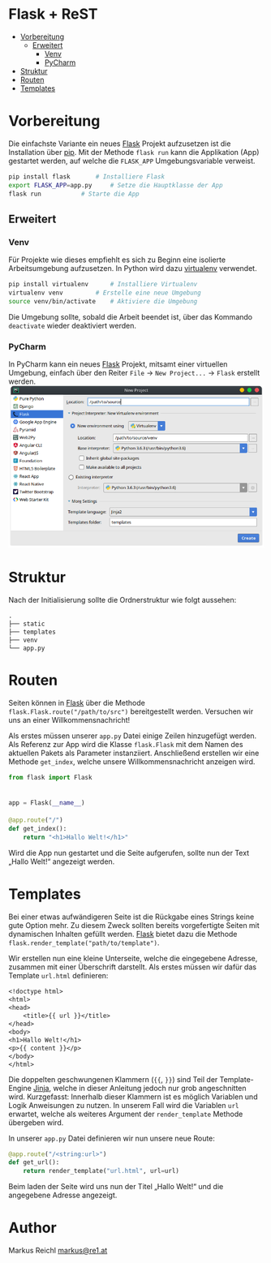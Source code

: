 Flask + ReST
============

- [Vorbereitung](#Vorbereitung)
	- [Erweitert](#Erweitert)
		- [Venv](#Venv)
		- [PyCharm](#PyCharm)
- [Struktur](#Vorbereitung)
- [Routen](#Routen)
- [Templates](#Templates)

# Vorbereitung
Die einfachste Variante ein neues [Flask] Projekt aufzusetzen ist die Installation über [pip]. Mit der Methode `flask run` kann die Applikation (App) gestartet werden, auf welche die `FLASK_APP` Umgebungsvariable verweist.
~~~ sh
pip install flask 		# Installiere Flask
export FLASK_APP=app.py 	# Setze die Hauptklasse der App
flask run 			# Starte die App
~~~

## Erweitert
### Venv
Für Projekte wie dieses empfiehlt es sich zu Beginn eine isolierte Arbeitsumgebung aufzusetzen. In Python wird dazu [virtualenv] verwendet.
~~~ sh
pip install virtualenv 		# Installiere Virtualenv
virtualenv venv 		# Erstelle eine neue Umgebung
source venv/bin/activate 	# Aktiviere die Umgebung
~~~
Die Umgebung sollte, sobald die Arbeit beendet ist, über das Kommando `deactivate` wieder deaktiviert werden.

### PyCharm
In PyCharm kann ein neues [Flask] Projekt, mitsamt einer virtuellen Umgebung, einfach über den Reiter `File` → `New Project...` → `Flask` erstellt werden.
![Neues Projekt](img/new-light.png)

# Struktur
Nach der Initialisierung sollte die Ordnerstruktur wie folgt aussehen:
~~~
.
├── static
├── templates
├── venv
└── app.py
~~~

# Routen
Seiten können in [Flask] über die Methode `flask.Flask.route("/path/to/src")` bereitgestellt werden. Versuchen wir uns an einer Willkommensnachricht!

Als erstes müssen unserer `app.py` Datei einige Zeilen hinzugefügt werden. Als Referenz zur App wird die Klasse `flask.Flask` mit dem Namen des aktuellen Pakets als Parameter instanziiert. Anschließend erstellen wir eine Methode `get_index`, welche unsere Willkommensnachricht anzeigen wird.

~~~ python
from flask import Flask


app = Flask(__name__)

@app.route("/")
def get_index():
	return "<h1>Hallo Welt!</h1>"
~~~

Wird die App nun gestartet und die Seite aufgerufen, sollte nun der Text „Hallo Welt!“ angezeigt werden.

# Templates
Bei einer etwas aufwändigeren Seite ist die Rückgabe eines Strings keine gute Option mehr. Zu diesem Zweck sollten bereits vorgefertigte Seiten mit dynamischen Inhalten gefüllt werden. [Flask] bietet dazu die Methode `flask.render_template("path/to/template")`.

Wir erstellen nun eine kleine Unterseite, welche die eingegebene Adresse, zusammen mit einer Überschrift darstellt. Als erstes müssen wir dafür das Template `url.html` definieren:

~~~
<!doctype html>
<html>
<head>
    <title>{{ url }}</title>
</head>
<body>
<h1>Hallo Welt!</h1>
<p>{{ content }}</p>
</body>
</html>
~~~

Die doppelten geschwungenen Klammern (`{{`, `}}`) sind Teil der Template-Engine [Jinja], welche in dieser Anleitung jedoch nur grob angeschnitten wird. Kurzgefasst: Innerhalb dieser Klammern ist es möglich Variablen und Logik Anweisungen zu nutzen. In unserem Fall wird die Variablen `url` erwartet, welche als weiteres Argument der `render_template` Methode übergeben wird.

In unserer `app.py` Datei definieren wir nun unsere neue Route:

~~~ python
@app.route("/<string:url>")
def get_url():
	return render_template("url.html", url=url)
~~~

Beim laden der Seite wird uns nun der Titel „Hallo Welt!“ und die angegebene Adresse angezeigt.


# Author
Markus Reichl <markus@re1.at>

[flask]: http://flask.pocoo.org
[pip]: https://docs.python.org/3/installing/index.html
[virtualenv]: https://virtualenv.pypa.io/en/stable/installation
[jinja]: http://jinja.pocoo.org/